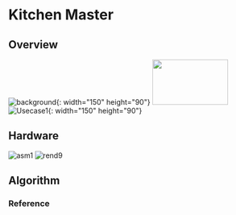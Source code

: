 # Kitchen Master
## Overview
![background](https://user-images.githubusercontent.com/40736396/101233429-3132bf80-36fc-11eb-9cfa-3a7c349dacd3.PNG){: width="150" height="90"}
<img src="https://user-images.githubusercontent.com/40736396/101233429-3132bf80-36fc-11eb-9cfa-3a7c349dacd3.PNG" width="150" height="90">
![Usecase1](https://user-images.githubusercontent.com/40736396/101441535-ab617f00-395c-11eb-98a2-9cbe78fcf078.png){: width="150" height="90"}

## Hardware
![asm1](https://user-images.githubusercontent.com/40736396/101233164-f6c82300-36f9-11eb-8356-d753e0464854.png)
![rend9](https://user-images.githubusercontent.com/40736396/101233443-414a9f00-36fc-11eb-9a02-b64a9f33a1a8.png)


## Algorithm


### Reference





